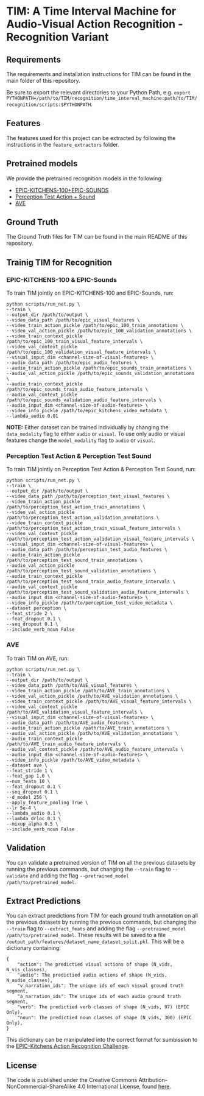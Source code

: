 # TIM: A Time Interval Machine for Audio-Visual Action Recognition - Recognition Variant

## Requirements

The requirements and installation instructions for TIM can be found in the main folder of this repository.

Be sure to export the relevant directories to your Python Path, e.g. `export PYTHONPATH=/path/to/TIM/recognition/time_interval_machine:path/to/TIM/recognition/scripts:$PYTHONPATH`.

## Features

The features used for this project can be extracted by following the instructions in the `feature_extractors` folder.

## Pretrained models

We provide the pretrained recognition models in the following:

- [EPIC-KITCHENS-100+EPIC-SOUNDS](https://www.dropbox.com/scl/fi/taqoclgnhjyeoapnb61pq/epic_100_epic_sounds.pth.tar?rlkey=wbfcnlbpdzf3lt35w6ugtc44w&dl=0)
- [Perception Test Action + Sound](https://www.dropbox.com/scl/fi/xzt8rbl19cumgl0v3gl2d/percetion_test_action_sound.pth.tar?rlkey=qsd7vbpddnftpk4mjq4j8dpnm&dl=0)
- [AVE]()

## Ground Truth

The Ground Truth files for TIM can be found in the main README of this repository.

## Trainig TIM for Recognition

### EPIC-KITCHENS-100 & EPIC-Sounds

To train TIM jointly on EPIC-KITCHENS-100 and EPIC-Sounds, run:

```[bash]
python scripts/run_net.py \
--train \
--output_dir /path/to/output \
--video_data_path /path/to/epic_visual_features \
--video_train_action_pickle /path/to/epic_100_train_annotations \
--video_val_action_pickle /path/to/epic_100_validation_annotations \
--video_train_context_pickle /path/to/epic_100_train_visual_feature_intervals \
--video_val_context_pickle /path/to/epic_100_validation_visual_feature_intervals \
--visual_input_dim <channel-size-of-visual-features> \
--audio_data_path /path/to/epic_audio_features \
--audio_train_action_pickle /path/to/epic_sounds_train_annotations \
--audio_val_action_pickle /path/to/epic_sounds_validation_annotations \
--audio_train_context_pickle /path/to/epic_sounds_train_audio_feature_intervals \
--audio_val_context_pickle /path/to/epic_sounds_validation_audio_feature_intervals \
--audio_input_dim <channel-size-of-audio-features> \
--video_info_pickle /path/to/epic_kitchens_video_metadata \
--lambda_audio 0.01
```

**NOTE:** Either dataset can be trained individually by changing the `data_modality` flag to either `audio` or `visual`. To use only audio or visual features change the `model_modality` flag to `audio` or `visual`.

### Perception Test Action & Perception Test Sound

To train TIM jointly on Perception Test Action & Perception Test Sound, run:

```[bash]
python scripts/run_net.py \
--train \
--output_dir /path/to/output \
--video_data_path /path/to/perception_test_visual_features \
--video_train_action_pickle /path/to/perception_test_action_train_annotations \
--video_val_action_pickle /path/to/perception_test_action_validation_annotations \
--video_train_context_pickle /path/to/perception_test_action_train_visual_feature_intervals \
--video_val_context_pickle /path/to/perception_test_action_validation_visual_feature_intervals \
--visual_input_dim <channel-size-of-visual-features> \
--audio_data_path /path/to/perception_test_audio_features \
--audio_train_action_pickle /path/to/perception_test_sound_train_annotations \
--audio_val_action_pickle /path/to/perception_test_sound_validation_annotations \
--audio_train_context_pickle /path/to/perception_test_sound_train_audio_feature_intervals \
--audio_val_context_pickle /path/to/perception_test_sound_validation_audio_feature_intervals \
--audio_input_dim <channel-size-of-audio-features> \
--video_info_pickle /path/to/perception_test_video_metadata \
--dataset perception \
--feat_stride 2 \
--feat_dropout 0.1 \
--seq_dropout 0.1 \
--include_verb_noun False
```

### AVE

To train TIM on AVE, run:

```[bash]
python scripts/run_net.py \
--train \
--output_dir /path/to/output \
--video_data_path /path/to/AVE_visual_features \
--video_train_action_pickle /path/to/AVE_train_annotations \
--video_val_action_pickle /path/to/AVE_validation_annotations \
--video_train_context_pickle /path/to/AVE_visual_feature_intervals \
--video_val_context_pickle /path/to/AVE_validation_visual_feature_intervals \
--visual_input_dim <channel-size-of-visual-features> \
--audio_data_path /path/to/AVE_audio_features \
--audio_train_action_pickle /path/to/AVE_train_annotations \
--audio_val_action_pickle /path/to/AVE_validation_annotations \
--audio_train_context_pickle /path/to/AVE_train_audio_feature_intervals \
--audio_val_context_pickle /path/to/AVE_audio_feature_intervals \
--audio_input_dim <channel-size-of-audio-features> \
--video_info_pickle /path/to/AVE_video_metadata \
--dataset ave \
--feat_stride 1 \
--feat_gap 1.0 \
--num_feats 10 \
--feat_dropout 0.1 \
--seq_dropout 0.1 \
--d_model 256 \
--apply_feature_pooling True \
--lr 5e-4 \
--lambda_audio 0.1 \
--lambda_drloc 0.1 \
--mixup_alpha 0.5 \
--include_verb_noun False
```

## Validation

You can validate a pretrained version of TIM on all the previous datasets by running the previous commands, but changing the `--train` flag to `--validate` and adding the flag `--pretrained_model /path/to/pretrained_model`.

## Extract Predictions

You can extract predictions from TIM for each ground truth annotation on all the previous datasets by running the previous commands, but changing the `--train` flag to `--extract_feats` and adding the flag `--pretrained_model /path/to/pretrained_model`. These results will be saved to a file `/output_path/features/dataset_name_dataset_split.pkl`. This will be a dictionary containing:

```[python]
{
    "action": The predictied visual actions of shape (N_vids, N_vis_classes),
    "audio": The predictied audio actions of shape (N_vids, N_audio_classes),
    "v_narration_ids": The unique ids of each visual ground truth segment,
    "a_narration_ids": The unique ids of each audio ground truth segment,
    "verb": The predictied verb classes of shape (N_vids, 97) (EPIC Only),
    "noun": The predictied noun classes of shape (N_vids, 300) (EPIC Only),
}
```

This dictionary can be manipulated into the correct format for sumbission to the [EPIC-Kitchens Action Recognition Challenge](https://github.com/epic-kitchens/C1-Action-Recognition).

## License

The code is published under the Creative Commons Attribution-NonCommercial-ShareAlike 4.0 International License, found [here](https://creativecommons.org/licenses/by-nc-sa/4.0/).

